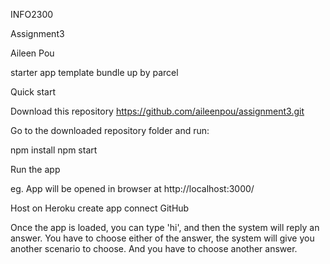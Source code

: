INFO2300

Assignment3

Aileen Pou

starter app template bundle up by parcel

Quick start
	
Download this repository
https://github.com/aileenpou/assignment3.git
	
Go to the downloaded repository folder and run:

	
npm install
npm start

Run the app

eg. App will be opened in browser at http://localhost:3000/

Host on Heroku
create app
connect GitHub
	
Once the app is loaded, you can type 'hi', and then the system will reply an answer.
You have to choose either of the answer, the system will give you another scenario to choose.
And you have to choose another answer.
	
 
